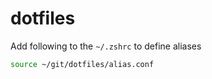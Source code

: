 # dotfiles

Add following to the `~/.zshrc` to define aliases

```bash
source ~/git/dotfiles/alias.conf
```